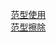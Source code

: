&emsp; [范型使用](/docs/java/basis/ParadigmUse.md)  
&emsp; [范型擦除](/docs/java/basis/ParadigmErase.md)  


<!-- 

Java 的泛型擦除和运行时泛型信息获取
https://www.jianshu.com/p/b5bc4b7ff236

-->